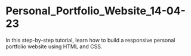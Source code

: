# Personal_Portfolio_Website_14-04-23
In this step-by-step tutorial, learn how to build a responsive personal portfolio website using HTML and CSS.
